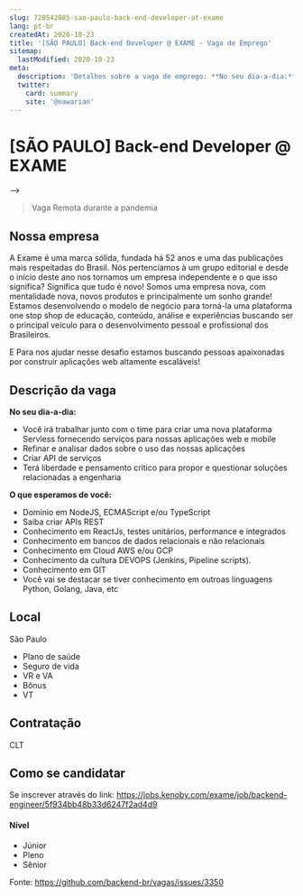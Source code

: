 ```yaml
---
slug: 728542085-sao-paulo-back-end-developer-at-exame
lang: pt-br
createdAt: 2020-10-23
title: '[SÃO PAULO] Back-end Developer @ EXAME - Vaga de Emprego'
sitemap:
  lastModified: 2020-10-23
meta:
  description: 'Detalhes sobre a vaga de emprego: **No seu dia-a-dia:** - Você irá trabalhar junto com o time para criar uma nova plataforma Servless fornecendo serviços para nossas aplicações web e mobile - Refinar e analisar dados sobre o uso das nossas aplicações - Criar API de serviços - Terá liberdade e pensamento crítico para propor e questionar soluções relacionadas a engenharia **O que esperamos de você:** - Domínio em NodeJS, ECMAScript e/ou TypeScript - Saiba criar APIs REST - Conhecimento em ReactJs, testes unitários, performance e integrados - Conhecimento em bancos de dados relacionais e não relacionais - Conhecimento em Cloud AWS e/ou GCP - Conhecimento da cultura DEVOPS (Jenkins, Pipeline scripts). - Conhecimento em GIT - Você vai se destacar se tiver conhecimento em outroas linguagens Python, Golang, Java, etc'
  twitter:
    card: summary
    site: '@nawarian'
---
```


# [SÃO PAULO] Back-end Developer @ EXAME

-->
> Vaga Remota durante a pandemia

## Nossa empresa

A Exame é uma marca sólida, fundada há 52 anos e uma das publicações mais respeitadas do Brasil. Nós pertencíamos à um grupo editorial e desde o início deste ano nos tornamos um empresa independente e o que isso significa? Significa que tudo é novo! Somos uma empresa nova, com mentalidade nova, novos produtos e principalmente um sonho grande! Estamos desenvolvendo o modelo de negócio para torná-la uma plataforma one stop shop de educação, conteúdo, análise e experiências buscando ser o principal veículo para o desenvolvimento pessoal e profissional dos Brasileiros.

E Para nos ajudar nesse desafio estamos buscando pessoas apaixonadas por construir aplicações web altamente escaláveis!

## Descrição da vaga

**No seu dia-a-dia:**

- Você irá trabalhar junto com o time para criar uma nova plataforma Servless fornecendo serviços para nossas aplicações web e mobile
- Refinar e analisar dados sobre o uso das nossas aplicações
- Criar API de serviços
- Terá liberdade e pensamento crítico para propor e questionar soluções relacionadas a engenharia

**O que esperamos de você:**

- Domínio em NodeJS, ECMAScript e/ou TypeScript
- Saiba criar APIs REST
- Conhecimento em ReactJs, testes unitários, performance e integrados
- Conhecimento em bancos de dados relacionais e não relacionais
- Conhecimento em Cloud AWS e/ou GCP
- Conhecimento da cultura DEVOPS (Jenkins, Pipeline scripts).
- Conhecimento em GIT
- Você vai se destacar se tiver conhecimento em outroas linguagens Python, Golang, Java, etc


## Local

São Paulo

- Plano de saúde
- Seguro de vida
- VR e VA
- Bônus
- VT


## Contratação

CLT

## Como se candidatar

Se inscrever através do link: https://jobs.kenoby.com/exame/job/backend-engineer/5f934bb48b33d6247f2ad4d9

#### Nível
- Júnior
- Pleno
- Sênior




Fonte: https://github.com/backend-br/vagas/issues/3350